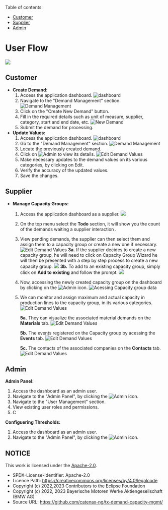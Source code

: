 Table of contents:
- [Customer](#customer)
- [Supplier](#supplier)
- [Admin](#admin)

# User Flow

<img src="images/userflow/login.gif?raw=true">

## Customer

- **Create Demand:** 
    1. Access the application dashboard.
![](images/userflow/customer-dashboard.png "dashboard")
    2. Navigate to the "Demand Management" section.
![](images/userflow/customer-demandmanagement.png "Demand Management")
    3. Click on the "Create New Demand" button.
    4. Fill in the required details such as unit of measure, supplier, category, start and end date, etc.
![](images/userflow/customer-demandmanagement-new.png "New Demand")
    6. Submit the demand for processing.
- **Update Values:** 
    1. Access the application dashboard.
    ![](images/userflow/customer-dashboard.png "dashboard")
    2. Go to the "Demand Management" section.
    ![](images/userflow/customer-demandmanagement.png "Demand Management")
    3. Locate the previously created demand.
    4. Click on ![](images/userflow/mag.png "Admin") to view its details.
        ![](images/userflow/customer-demandmanagement-edit.png "Edit Demand Values")
    5. Make necessary updates to the demand values on its various categories, by clicking on Edit.
    6. Verify the accuracy of the updated values.
    7. Save the changes.

## Supplier

- **Manage Capacity Groups:** 
    1. Access the application dashboard as a supplier.
    ![](images/userflow/supplier-dashboard.png "")
    2. On the top menu select the **Todo** section, it will show you the count of the demands waiting a supplier interaction .
    3. View pending demands, the supplier can then select them and assign them to a capacity group or create a new one if necessary.
    ![](images/userflow/supplier-todo.png "Edit Demand Values")
        **3a.** If the supplier decides to create a new capacity group, he will need to click on Capacity Group Wizard he will then be presented with a step by step process to create a new capacity group.
        <img src="images/userflow/supplier-wizard.gif?raw=true">
        **3b.** To add to an existing capacity group, simply click on **Add to existing** and follow the prompt.
        <img src="images/userflow/supplier-addto.gif?raw=true">
    4. Now, accessing the newly created capacity group on the dashboard by clicking on the ![](images/userflow/eye.png "Admin") icon.
    ![](images/userflow/supplier-newcreatedcg.png "Acessing Capacity group data")
    5. We can monitor and assign maximum and actual capacity in production lines to the capacity group, in its various categories.
    ![](images/userflow/supplier-createdcg.png "Edit Demand Values")

        **5a.** They can visualize the associated material demands on the **Materials** tab.
        ![](images/userflow/supplier-createdcg2.png "Edit Demand Values")

        **5b.** The events registered on the Capacity group by acessing the **Events** tab.
        ![](images/userflow/supplier-createdcg3.png "Edit Demand Values")

        **5c.** The contacts of the associated companies on the **Contacts** tab.
        ![](images/userflow/supplier-createdcg4.png "Edit Demand Values")

## Admin

**Admin Panel:**
1. Access the dashboard as an admin user.
2. Navigate to the "Admin Panel", by clicking the ![](images/userflow/adm.png "Admin") icon.
2. Navigate to the "User Management" section.
3. View existing user roles and permissions.
4. C

**Configuering Thresholds:**
1. Access the dashboard as an admin user.
2. Navigate to the "Admin Panel", by clicking the ![](images/userflow/adm.png "Admin") icon.


## NOTICE

This work is licensed under the [Apache-2.0](https://www.apache.org/licenses/LICENSE-2.0).

- SPDX-License-Identifier: Apache-2.0
- Licence Path: https://creativecommons.org/licenses/by/4.0/legalcode
- Copyright (c) 2022,2023 Contributors to the Eclipse Foundation
- Copyright (c) 2022, 2023 Bayerische Motoren Werke Aktiengesellschaft (BMW AG)
- Source URL: https://github.com/catenax-ng/tx-demand-capacity-mgmt/